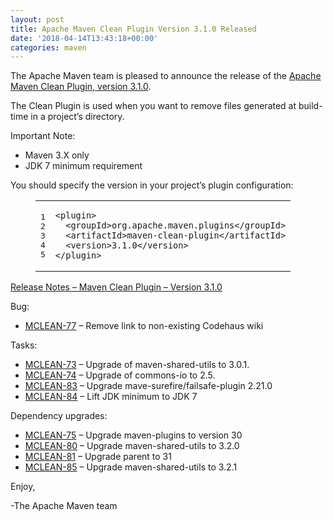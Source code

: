 ```yaml
---
layout: post
title: Apache Maven Clean Plugin Version 3.1.0 Released
date: '2018-04-14T13:43:18+00:00'
categories: maven
---
```

<div class="entry-content"><p>The Apache Maven team is pleased to announce the release of the
<a href="http://maven.apache.org/plugins/maven-clean-plugin/">Apache Maven Clean Plugin, version 3.1.0</a>.</p>

<p>The Clean Plugin is used when you want to remove files generated at build-time
in a project&rsquo;s directory.</p>

<p>Important Note:</p>

<ul>
<li>Maven 3.X only</li>
<li>JDK 7 minimum requirement</li>
</ul>


<p>You should specify the version in your project&rsquo;s plugin configuration:</p>

<figure class='code'><figcaption><span></span></figcaption><div class="highlight"><table><tr><td class="gutter"><pre class="line-numbers"><span class='line-number'>1</span>
<span class='line-number'>2</span>
<span class='line-number'>3</span>
<span class='line-number'>4</span>
<span class='line-number'>5</span>
</pre></td><td class='code'><pre><code class='xml'><span class='line'><span class="nt">&lt;plugin&gt;</span>
</span><span class='line'>  <span class="nt">&lt;groupId&gt;</span>org.apache.maven.plugins<span class="nt">&lt;/groupId&gt;</span>
</span><span class='line'>  <span class="nt">&lt;artifactId&gt;</span>maven-clean-plugin<span class="nt">&lt;/artifactId&gt;</span>
</span><span class='line'>  <span class="nt">&lt;version&gt;</span>3.1.0<span class="nt">&lt;/version&gt;</span>
</span><span class='line'><span class="nt">&lt;/plugin&gt;</span>
</span></code></pre></td></tr></table></div></figure>




<!-- more -->


<p><a href="https://issues.apache.org/jira/secure/ReleaseNote.jspa?projectId=12317224&amp;version=12337984">Release Notes &ndash; Maven Clean Plugin &ndash; Version 3.1.0</a></p>

<p>Bug:</p>

<ul>
<li><a href="https://issues.apache.org/jira/browse/MCLEAN-77">MCLEAN-77</a> &ndash; Remove link to non-existing Codehaus wiki</li>
</ul>


<p>Tasks:</p>

<ul>
<li><a href="https://issues.apache.org/jira/browse/MCLEAN-73">MCLEAN-73</a> &ndash; Upgrade of maven-shared-utils to 3.0.1.</li>
<li><a href="https://issues.apache.org/jira/browse/MCLEAN-74">MCLEAN-74</a> &ndash; Upgrade of commons-io to 2.5.</li>
<li><a href="https://issues.apache.org/jira/browse/MCLEAN-83">MCLEAN-83</a> &ndash; Upgrade mave-surefire/failsafe-plugin 2.21.0</li>
<li><a href="https://issues.apache.org/jira/browse/MCLEAN-84">MCLEAN-84</a> &ndash; Lift JDK minimum to JDK 7</li>
</ul>


<p>Dependency upgrades:</p>

<ul>
<li><a href="https://issues.apache.org/jira/browse/MCLEAN-75">MCLEAN-75</a> &ndash; Upgrade maven-plugins to version 30</li>
<li><a href="https://issues.apache.org/jira/browse/MCLEAN-80">MCLEAN-80</a> &ndash; Upgrade maven-shared-utils to 3.2.0</li>
<li><a href="https://issues.apache.org/jira/browse/MCLEAN-81">MCLEAN-81</a> &ndash; Upgrade parent to 31</li>
<li><a href="https://issues.apache.org/jira/browse/MCLEAN-85">MCLEAN-85</a> &ndash; Upgrade maven-shared-utils to 3.2.1</li>
</ul>


<p>Enjoy,</p>

<p>-The Apache Maven team</p>
</div>
